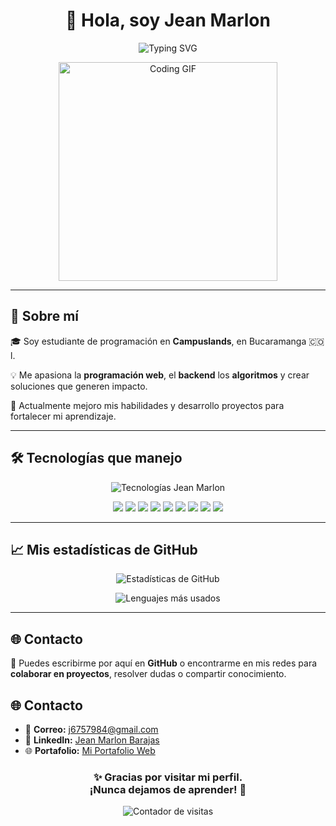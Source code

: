 <!-- README de presentación de Jean Marlon -->

<h1 align="center">👋 Hola, soy Jean Marlon</h1>

<p align="center">
  <img src="https://readme-typing-svg.herokuapp.com?font=Fira+Code&size=28&pause=1000&color=F7B42C&width=500&lines=Programador+Full+Stack;" alt="Typing SVG" />
</p>

<p align="center">
  <img src="https://media.giphy.com/media/qgQUggAC3Pfv687qPC/giphy.gif" width="350" alt="Coding GIF" />
</p>

---

## 📝 Sobre mí

🎓 Soy estudiante de programación en **Campuslands**, en Bucaramanga 🇨🇴l.

💡 Me apasiona la **programación web**, el **backend** los **algoritmos** y crear soluciones que generen impacto.

🌱 Actualmente mejoro mis habilidades y desarrollo proyectos para fortalecer mi aprendizaje.

---

## 🛠️ Tecnologías que manejo

<p align="center">
  <img src="https://skillicons.dev/icons?i=html,css,js,nodejs,express,mongodb,git,github,vscode&theme=light" alt="Tecnologías Jean Marlon" />
</p>

<!-- Badges con animación -->
<p align="center">
  <img src="https://img.shields.io/badge/-HTML5-E34F26?style=for-the-badge&logo=html5&logoColor=white" />
  <img src="https://img.shields.io/badge/-CSS3-1572B6?style=for-the-badge&logo=css3&logoColor=white" />
  <img src="https://img.shields.io/badge/-JavaScript-F7DF1E?style=for-the-badge&logo=javascript&logoColor=black" />
  <img src="https://img.shields.io/badge/-Node.js-339933?style=for-the-badge&logo=nodedotjs&logoColor=white" />
  <img src="https://img.shields.io/badge/-Express.js-000000?style=for-the-badge&logo=express&logoColor=white" />
  <img src="https://img.shields.io/badge/-MongoDB-47A248?style=for-the-badge&logo=mongodb&logoColor=white" />
  <img src="https://img.shields.io/badge/-Git-F05032?style=for-the-badge&logo=git&logoColor=white" />
  <img src="https://img.shields.io/badge/-GitHub-181717?style=for-the-badge&logo=github&logoColor=white" />
  <img src="https://img.shields.io/badge/-VSCode-007ACC?style=for-the-badge&logo=visualstudiocode&logoColor=white" />
</p>

---

## 📈 Mis estadísticas de GitHub

<p align="center">
  <img src="https://github-readme-stats.vercel.app/api?username=JeanMarlon&show_icons=true&theme=radical" alt="Estadísticas de GitHub" />
</p>

<p align="center">
  <img src="https://github-readme-stats.vercel.app/api/top-langs/?username=JeanMarlon&layout=compact&theme=radical" alt="Lenguajes más usados" />
</p>

---

## 🌐 Contacto

📩 Puedes escribirme por aquí en **GitHub** o encontrarme en mis redes para **colaborar en proyectos**, resolver dudas o compartir conocimiento.

## 🌐 Contacto

- 📩 **Correo:** j6757984@gmail.com  
- 💼 **LinkedIn:** [Jean Marlon Barajas](https://www.linkedin.com/in/jean-marlon-barajas-4b6323377/)  
- 🌐 **Portafolio:** [Mi Portafolio Web](https://jeanmarlonandresbarajasosorio.github.io/portafolio/)


<h3 align="center">✨ Gracias por visitar mi perfil. <br> ¡Nunca dejamos de aprender! 🚀</h3>

<p align="center">
  <img src="https://komarev.com/ghpvc/?username=JeanMarlon&label=Visitas&color=0e75b6&style=flat" alt="Contador de visitas" />
</p>
